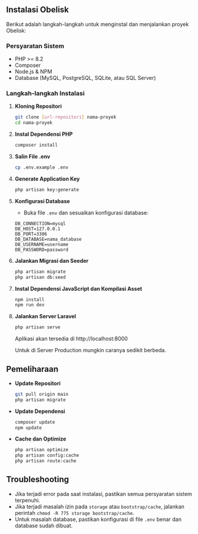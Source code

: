 ## Instalasi Obelisk

Berikut adalah langkah-langkah untuk menginstal dan menjalankan proyek Obelisk:

### Persyaratan Sistem
- PHP >= 8.2
- Composer
- Node.js & NPM
- Database (MySQL, PostgreSQL, SQLite, atau SQL Server)

### Langkah-langkah Instalasi

1. **Kloning Repositori**
   ```bash
   git clone [url-repositori] nama-proyek
   cd nama-proyek
   ```

2. **Instal Dependensi PHP**
   ```bash
   composer install
   ```

3. **Salin File .env**
   ```bash
   cp .env.example .env
   ```

4. **Generate Application Key**
   ```bash
   php artisan key:generate
   ```

5. **Konfigurasi Database**
   - Buka file `.env` dan sesuaikan konfigurasi database:
   ```
   DB_CONNECTION=mysql
   DB_HOST=127.0.0.1
   DB_PORT=3306
   DB_DATABASE=nama_database
   DB_USERNAME=username
   DB_PASSWORD=password
   ```

6. **Jalankan Migrasi dan Seeder**
   ```bash
   php artisan migrate
   php artisan db:seed
   ```

7. **Instal Dependensi JavaScript dan Kompilasi Asset**
   ```bash
   npm install
   npm run dev
   ```

8. **Jalankan Server Laravel**
   ```bash
   php artisan serve
   ```
   Aplikasi akan tersedia di http://localhost:8000

   Untuk di Server Production mungkin caranya sedikit berbeda.

## Pemeliharaan

- **Update Repositori**
  ```bash
  git pull origin main
  php artisan migrate
  ```

- **Update Dependensi**
  ```bash
  composer update
  npm update
  ```

- **Cache dan Optimize**
  ```bash
  php artisan optimize
  php artisan config:cache
  php artisan route:cache
  ```

## Troubleshooting

- Jika terjadi error pada saat instalasi, pastikan semua persyaratan sistem terpenuhi.
- Jika terjadi masalah izin pada `storage` atau `bootstrap/cache`, jalankan perintah `chmod -R 775 storage bootstrap/cache`.
- Untuk masalah database, pastikan konfigurasi di file `.env` benar dan database sudah dibuat.
